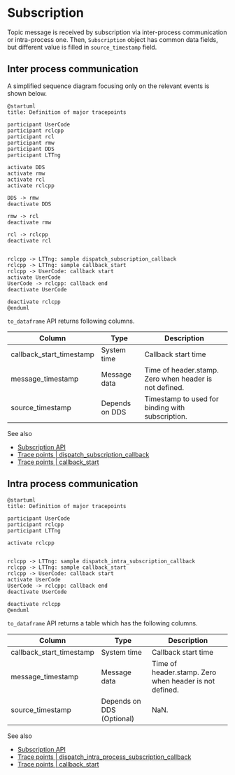 # Subscription

Topic message is received by subscription via inter-process communication or intra-process one.
Then, `Subscription` object has common data fields, but different value is filled in `source_timestamp` field.

## Inter process communication

A simplified sequence diagram focusing only on the relevant events is shown below.

```plantuml
@startuml
title: Definition of major tracepoints

participant UserCode
participant rclcpp
participant rcl
participant rmw
participant DDS
participant LTTng

activate DDS
activate rmw
activate rcl
activate rclcpp

DDS -> rmw
deactivate DDS

rmw -> rcl
deactivate rmw

rcl -> rclcpp
deactivate rcl


rclcpp -> LTTng: sample dispatch_subscription_callback
rclcpp -> LTTng: sample callback_start
rclcpp -> UserCode: callback start
activate UserCode
UserCode -> rclcpp: callback end
deactivate UserCode

deactivate rclcpp
@enduml
```

`to_dataframe` API returns following columns.

| Column                   | Type           | Description                                            |
| ------------------------ | -------------- | ------------------------------------------------------ |
| callback_start_timestamp | System time    | Callback start time                                    |
| message_timestamp        | Message data   | Time of header.stamp. Zero when header is not defined. |
| source_timestamp         | Depends on DDS | Timestamp to used for binding with subscription.       |

See also

- [Subscription API](https://tier4.github.io/CARET_analyze/latest/infra/#caret_analyze.infra.lttng.records_provider_lttng.RecordsProviderLttng.subscribe_records)
- [Trace points | dispatch_subscription_callback](../trace_points/runtime_trace_points.md#ros2dispatch_subscription_callback)
- [Trace points | callback_start](../trace_points/runtime_trace_points.md#ros2callback_start)

## Intra process communication

```plantuml
@startuml
title: Definition of major tracepoints

participant UserCode
participant rclcpp
participant LTTng

activate rclcpp


rclcpp -> LTTng: sample dispatch_intra_subscription_callback
rclcpp -> LTTng: sample callback_start
rclcpp -> UserCode: callback start
activate UserCode
UserCode -> rclcpp: callback end
deactivate UserCode

deactivate rclcpp
@enduml
```

`to_dataframe` API returns a table which has the following columns.

| Column                   | Type                      | Description                                            |
| ------------------------ | ------------------------- | ------------------------------------------------------ |
| callback_start_timestamp | System time               | Callback start time                                    |
| message_timestamp        | Message data              | Time of header.stamp. Zero when header is not defined. |
| source_timestamp         | Depends on DDS (Optional) | NaN.                                                   |

See also

- [Subscription API](https://tier4.github.io/CARET_analyze/latest/infra/#caret_analyze.infra.lttng.records_provider_lttng.RecordsProviderLttng.subscribe_records)
- [Trace points | dispatch_intra_process_subscription_callback](../trace_points/runtime_trace_points.md#ros2dispatch_intra_process_subscription_callback)
- [Trace points | callback_start](../trace_points/runtime_trace_points.md#ros2callback_start)
